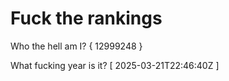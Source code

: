 # Fuck the rankings

Who the hell am I?
{ 12999248 }

What fucking year is it?
[ 2025-03-21T22:46:40Z ]

